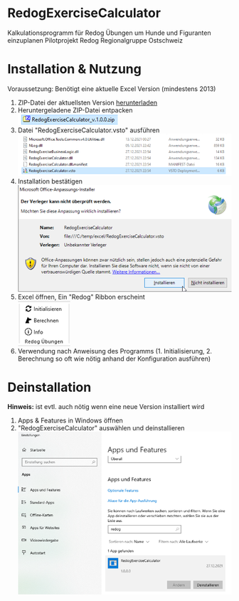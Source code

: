 # RedogExerciseCalculator
Kalkulationsprogramm für Redog Übungen um Hunde und Figuranten einzuplanen
Pilotprojekt Redog Regionalgruppe Ostschweiz

# Installation & Nutzung
Voraussetzung: Benötigt eine aktuelle Excel Version (mindestens 2013)

1. ZIP-Datei der aktuellsten Version [herunterladen](https://github.com/mimeie/RedogExerciseCalculator/releases/latest)
2. Heruntergeladene ZIP-Datei entpacken<br/>![](https://github.com/mimeie/RedogExerciseCalculator/blob/master/Dokumentation/Zip-Image.png)
4. Datei "RedogExerciseCalculator.vsto" ausführen<br/>![](https://github.com/mimeie/RedogExerciseCalculator/blob/master/Dokumentation/VSTO-Click.png)
5. Installation bestätigen<br/>![](https://github.com/mimeie/RedogExerciseCalculator/blob/master/Dokumentation/AddIn-Installation.png)
6. Excel öffnen, Ein "Redog" Ribbon erscheint<br/>![](https://github.com/mimeie/RedogExerciseCalculator/blob/master/Dokumentation/ExcelRibbon.png)
7. Verwendung nach Anweisung des Programms (1. Initialisierung, 2. Berechnung so oft wie nötig anhand der Konfiguration ausführen)



# Deinstallation
**Hinweis:** ist evtl. auch nötig wenn eine neue Version installiert wird 
1. Apps & Features in Windows öffnen
2. "RedogExerciseCalculator" auswählen und deinstallieren<br/>![](https://github.com/mimeie/RedogExerciseCalculator/blob/master/Dokumentation/Addin-Delete.png)
